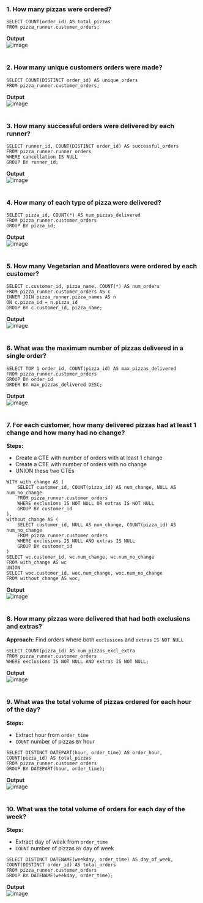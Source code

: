 ### 1. How many pizzas were ordered?
```
SELECT COUNT(order_id) AS total_pizzas
FROM pizza_runner.customer_orders;
```
**Output**  
![image](https://github.com/user-attachments/assets/06826227-d975-45bb-8aa6-e7e1d5008154)
<br/>
<br/>
### 2. How many unique customers orders were made?
```
SELECT COUNT(DISTINCT order_id) AS unique_orders
FROM pizza_runner.customer_orders;
```
**Output**  
![image](https://github.com/user-attachments/assets/176ff4bf-dae3-44d5-b6ff-c2382422c54e)
<br/>
<br/>
### 3. How many successful orders were delivered by each runner?
```
SELECT runner_id, COUNT(DISTINCT order_id) AS successful_orders
FROM pizza_runner.runner_orders
WHERE cancellation IS NULL
GROUP BY runner_id;
```
**Output**  
![image](https://github.com/user-attachments/assets/a20055e1-6e6a-437d-9a32-2903ec081379)
<br/>
<br/>
### 4. How many of each type of pizza were delivered?
```
SELECT pizza_id, COUNT(*) AS num_pizzas_delivered
FROM pizza_runner.customer_orders
GROUP BY pizza_id;
```
**Output**  
![image](https://github.com/user-attachments/assets/cb5c0321-f57e-4657-8d1e-b064577977a1)
<br/>
<br/>
### 5. How many Vegetarian and Meatlovers were ordered by each customer?
```
SELECT c.customer_id, pizza_name, COUNT(*) AS num_orders
FROM pizza_runner.customer_orders AS c
INNER JOIN pizza_runner.pizza_names AS n
ON c.pizza_id = n.pizza_id
GROUP BY c.customer_id, pizza_name;
```
**Output**  
![image](https://github.com/user-attachments/assets/e26994f8-a5fa-4584-bfe8-7d19c6d559cc)
<br/>
<br/>
### 6. What was the maximum number of pizzas delivered in a single order?
```
SELECT TOP 1 order_id, COUNT(pizza_id) AS max_pizzas_delivered
FROM pizza_runner.customer_orders
GROUP BY order_id
ORDER BY max_pizzas_delivered DESC;
```
**Output**  
![image](https://github.com/user-attachments/assets/52b0fbb1-551f-4146-9de0-6f6613fc1bb9)
<br/>
<br/>
### 7. For each customer, how many delivered pizzas had at least 1 change and how many had no change?
**Steps:**  
- Create a CTE with number of orders with at least 1 change
- Create a CTE with number of orders with no change
- UNION these two CTEs
```
WITH with_change AS (
	SELECT customer_id, COUNT(pizza_id) AS num_change, NULL AS num_no_change
	FROM pizza_runner.customer_orders
	WHERE exclusions IS NOT NULL OR extras IS NOT NULL
	GROUP BY customer_id
),
without_change AS (
	SELECT customer_id, NULL AS num_change, COUNT(pizza_id) AS num_no_change
	FROM pizza_runner.customer_orders
	WHERE exclusions IS NULL AND extras IS NULL
	GROUP BY customer_id
)
SELECT wc.customer_id, wc.num_change, wc.num_no_change
FROM with_change AS wc
UNION
SELECT woc.customer_id, woc.num_change, woc.num_no_change
FROM without_change AS woc;
```
**Output**  
![image](https://github.com/user-attachments/assets/d063e0a9-a9d3-4a34-aca6-371b373d843d)
<br/>
<br/>
### 8. How many pizzas were delivered that had both exclusions and extras?
**Approach:** Find orders where both `exclusions` and `extras` `IS NOT NULL`
```
SELECT COUNT(pizza_id) AS num_pizzas_excl_extra
FROM pizza_runner.customer_orders
WHERE exclusions IS NOT NULL AND extras IS NOT NULL;
```
**Output**  
![image](https://github.com/user-attachments/assets/ac583362-9ae7-43fe-a3ec-b2fcc8650b82)
<br/>
<br/>
### 9. What was the total volume of pizzas ordered for each hour of the day?
**Steps:**
- Extract hour from `order_time`
- `COUNT` number of pizzas `BY` hour
```
SELECT DISTINCT DATEPART(hour, order_time) AS order_hour, COUNT(pizza_id) AS total_pizzas
FROM pizza_runner.customer_orders
GROUP BY DATEPART(hour, order_time);
```
**Output**  
![image](https://github.com/user-attachments/assets/f58f2ba3-4e8e-48cf-93c3-708a5e3c398f)
<br/>
<br/>
### 10. What was the total volume of orders for each day of the week?
**Steps:**
- Extract day of week from `order_time`
- `COUNT` number of pizzas `BY` day of week
```
SELECT DISTINCT DATENAME(weekday, order_time) AS day_of_week, COUNT(DISTINCT order_id) AS total_orders
FROM pizza_runner.customer_orders
GROUP BY DATENAME(weekday, order_time);
```
**Output**  
![image](https://github.com/user-attachments/assets/9ab8871c-efdd-47e4-9775-42968609ffde)
